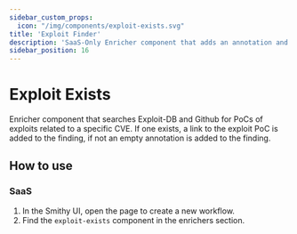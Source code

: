 ```yaml
---
sidebar_custom_props:
  icon: "/img/components/exploit-exists.svg"
title: 'Exploit Finder'
description: 'SaaS-Only Enricher component that adds an annotation and a filter if it can find an exploit for the given CVE'
sidebar_position: 16
---
```


# Exploit Exists

Enricher component that searches Exploit-DB and Github for PoCs of exploits
related to a specific CVE.
If one exists, a link to the exploit PoC is added to the finding, if not an
empty annotation is added to the finding.

## How to use

### SaaS

1. In the Smithy UI, open the page to create a new workflow.
2. Find the `exploit-exists` component in the enrichers section.
